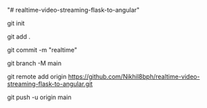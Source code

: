 "# realtime-video-streaming-flask-to-angular" 

git init

git add .

git commit -m "realtime"

git branch -M main

git remote add origin https://github.com/Nikhil8bph/realtime-video-streaming-flask-to-angular.git

git push -u origin main
